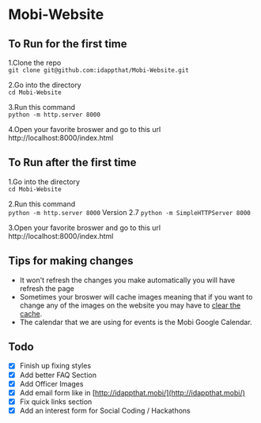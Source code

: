 # Mobi-Website

## To Run for the first time

1.Clone the repo  
`git clone git@github.com:idappthat/Mobi-Website.git`

2.Go into the directory  
`cd Mobi-Website`

3.Run this command  
`python -m http.server 8000`

4.Open your favorite broswer and go to this url  
http://localhost:8000/index.html

## To Run after the first time

1.Go into the directory  
`cd Mobi-Website`

2.Run this command  
`python -m http.server 8000`
Version 2.7
`python -m SimpleHTTPServer 8000`

3.Open your favorite broswer and go to this url  
http://localhost:8000/index.html

## Tips for making changes

- It won't refresh the changes you make automatically you will have refresh the page
- Sometimes your broswer will cache images meaning that if you want to change any of the images on the website
  you may have to [clear the cache](https://support.google.com/accounts/answer/32050?co=GENIE.Platform%3DDesktop&hl=en).
- The calendar that we are using for events is the Mobi Google Calendar.


## Todo

- [x] Finish up fixing styles
- [x] Add better FAQ Section
- [x] Add Officer Images
- [x] Add email form like in [http://idappthat.mobi/](http://idappthat.mobi/)
- [x] Fix quick links section
- [x] Add an interest form for Social Coding / Hackathons
